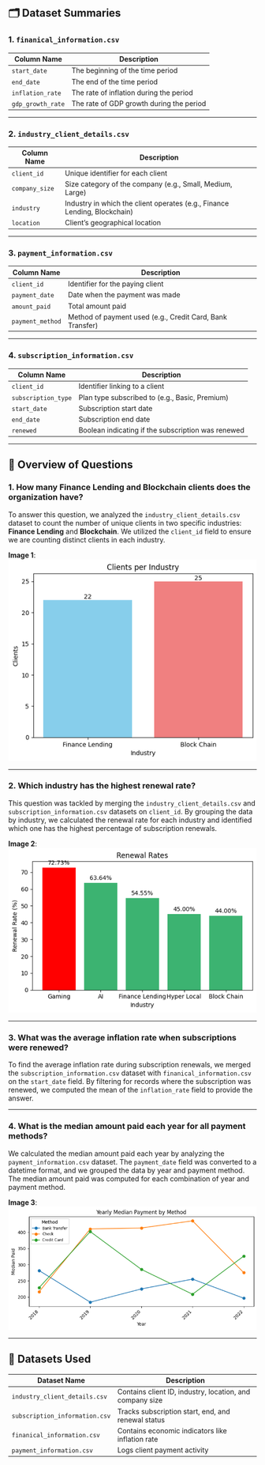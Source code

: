 ## 🗂️ Dataset Summaries

### 1. `finanical_information.csv`

| Column Name      | Description                                   |
|------------------|-----------------------------------------------|
| `start_date`     | The beginning of the time period              |
| `end_date`       | The end of the time period                    |
| `inflation_rate` | The rate of inflation during the period       |
| `gdp_growth_rate`| The rate of GDP growth during the period      |

---

### 2. `industry_client_details.csv`

| Column Name      | Description                                   |
|------------------|-----------------------------------------------|
| `client_id`      | Unique identifier for each client             |
| `company_size`   | Size category of the company (e.g., Small, Medium, Large) |
| `industry`       | Industry in which the client operates (e.g., Finance Lending, Blockchain) |
| `location`       | Client’s geographical location                |

---

### 3. `payment_information.csv`

| Column Name      | Description                                   |
|------------------|-----------------------------------------------|
| `client_id`      | Identifier for the paying client             |
| `payment_date`   | Date when the payment was made                |
| `amount_paid`    | Total amount paid                             |
| `payment_method` | Method of payment used (e.g., Credit Card, Bank Transfer) |

---

### 4. `subscription_information.csv`

| Column Name      | Description                                   |
|------------------|-----------------------------------------------|
| `client_id`      | Identifier linking to a client                |
| `subscription_type` | Plan type subscribed to (e.g., Basic, Premium) |
| `start_date`     | Subscription start date                       |
| `end_date`       | Subscription end date                         |
| `renewed`        | Boolean indicating if the subscription was renewed |

---


## 🧾 Overview of Questions

### 1. **How many Finance Lending and Blockchain clients does the organization have?**

To answer this question, we analyzed the `industry_client_details.csv` dataset to count the number of unique clients in two specific industries: **Finance Lending** and **Blockchain**. We utilized the `client_id` field to ensure we are counting distinct clients in each industry.

**Image 1**:  
![Organisation Composition](images/q1.png)


---

### 2. **Which industry has the highest renewal rate?**

This question was tackled by merging the `industry_client_details.csv` and `subscription_information.csv` datasets on `client_id`. By grouping the data by industry, we calculated the renewal rate for each industry and identified which one has the highest percentage of subscription renewals.

**Image 2**:  
![Renewal Rates](images/q2.png)


---

### 3. **What was the average inflation rate when subscriptions were renewed?**

To find the average inflation rate during subscription renewals, we merged the `subscription_information.csv` dataset with `finanical_information.csv` on the `start_date` field. By filtering for records where the subscription was renewed, we computed the mean of the `inflation_rate` field to provide the answer.

---

### 4. **What is the median amount paid each year for all payment methods?**

We calculated the median amount paid each year by analyzing the `payment_information.csv` dataset. The `payment_date` field was converted to a datetime format, and we grouped the data by year and payment method. The median amount paid was computed for each combination of year and payment method.

**Image 3**:  
![Median Payment Amounts for various payment methods](images/q4.png)




---

## 📂 Datasets Used

| Dataset Name                | Description |
|----------------------------|-------------|
| `industry_client_details.csv` | Contains client ID, industry, location, and company size |
| `subscription_information.csv` | Tracks subscription start, end, and renewal status |
| `finanical_information.csv`   | Contains economic indicators like inflation rate |
| `payment_information.csv`    | Logs client payment activity |


